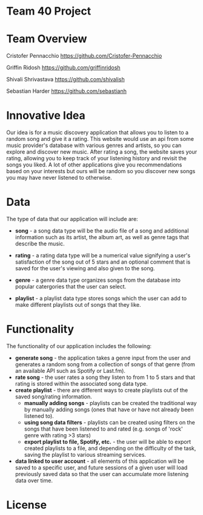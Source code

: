 # Team 40 Project

# Team Overview
Cristofer Pennacchio https://github.com/Cristofer-Pennacchio

Griffin Ridosh https://github.com/griffinridosh

Shivali Shrivastava https://github.com/shivalish

Sebastian Harder https://github.com/sebastianh

# Innovative Idea
Our idea is for a music discovery application that allows you to listen to a random song and give it a rating. This website would use an api from some music provider's database with various genres and artists, so you can explore and discover new music. After rating a song, the website saves your rating, allowing you to keep track of your listening history and revisit the songs you liked. A lot of other applications give you recommendations based on your interests but ours will be random so you discover new songs you may have never listened to otherwise.

# Data
The type of data that our application will include are:

* **song** - a song data type will be the audio file of a song and additional information such as its artist, the album art, as well as genre tags that describe the music.

* **rating** - a rating data type will be a numerical value signifying a user's satisfaction of the song out of 5 stars and an optional comment that is saved for the user's viewing and also given to the song.

* **genre** - a genre data type organizes songs from the database into popular catergories that the user can select.

* **playlist** - a playlist data type stores songs which the user can add to make different playlists out of songs that they like.

# Functionality

The functionality of our application includes the following:

* **generate song** - the application takes a genre input from the user and generates a random song from a collection of songs of that genre (from an available API such as Spotify or Last.fm).
* **rate song** - the user rates a song they listen to from 1 to 5 stars and that rating is stored within the associated song data type.
* **create playlist** - there are different ways to create playlists out of the saved song/rating information.
  * **manually adding songs** - playlists can be created the traditional way by manually adding songs (ones that have or have not already been listened to).
  * **using song data filters** - playlists can be created using filters on the songs that have been listened to and rated (e.g. songs of 'rock' genre with rating >3 stars)
  * **export playlist to file, Spotify, etc.** - the user will be able to export created playlists to a file, and depending on the difficulty of the task, saving the playlist to various streaming services.
* **data linked to user account** - all elements of this application will be saved to a specific user, and future sessions of a given user will load previously saved data so that the user can accumulate more listening data over time.

# License
